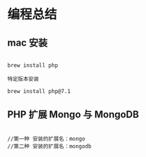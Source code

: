 # 编程总结

## mac 安装

```shell

brew install php 

特定版本安装

brew install php@7.1

```

## PHP 扩展 Mongo 与 MongoDB

```shell

//第一种 安装的扩展名：mongo
//第二种 安装的扩展名：mongodb


```
